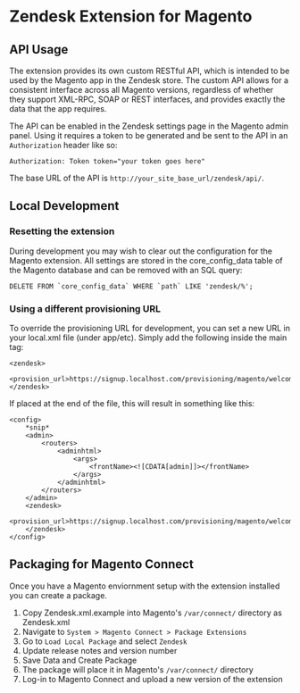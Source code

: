 Zendesk Extension for Magento
===========================

## API Usage

The extension provides its own custom RESTful API, which is intended to be used by the Magento app in the Zendesk store. The custom API allows for a consistent interface across all Magento versions, regardless of whether they support XML-RPC, SOAP or REST interfaces, and provides exactly the data that the app requires.

The API can be enabled in the Zendesk settings page in the Magento admin panel. Using it requires a token to be generated and be sent to the API in an `Authorization` header like so:

    Authorization: Token token="your token goes here"

The base URL of the API is `http://your_site_base_url/zendesk/api/`.


## Local Development

### Resetting the extension

During development you may wish to clear out the configuration for the Magento extension. All settings are stored in the core_config_data table of the Magento database and can be removed with an SQL query:

    DELETE FROM `core_config_data` WHERE `path` LIKE 'zendesk/%';

### Using a different provisioning URL

To override the provisioning URL for development, you can set a new URL in your local.xml file (under app/etc). Simply add the following inside the main <config> tag:

    <zendesk>
        <provision_url>https://signup.localhost.com/provisioning/magento/welcome</provision_url>
    </zendesk>

If placed at the end of the file, this will result in something like this:

    <config>
        *snip*
        <admin>
            <routers>
                <adminhtml>
                    <args>
                        <frontName><![CDATA[admin]]></frontName>
                    </args>
                </adminhtml>
            </routers>
        </admin>
        <zendesk>
            <provision_url>https://signup.localhost.com/provisioning/magento/welcome</provision_url>
        </zendesk>
    </config>


## Packaging for Magento Connect

Once you have a Magento enviornment setup with the extension installed you can create a package.

1. Copy Zendesk.xml.example into Magento's `/var/connect/` directory as Zendesk.xml
2. Navigate to `System > Magento Connect > Package Extensions`
3. Go to `Load Local Package` and select `Zendesk`
4. Update release notes and version number
5. Save Data and Create Package
6. The package will place it in Magento's `/var/connect/` directory
7. Log-in to Magento Connect and upload a new version of the extension
